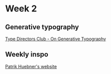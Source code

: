 # Week 2

## Generative typography
[Type Directors Club - On Generative Typography](https://www.youtube.com/watch?v=YCKbl7tv6As)

## Weekly inspo
[Patrik Huebner's website](https://www.patrik-huebner.com)
